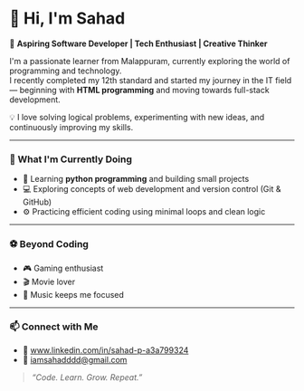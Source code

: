 # 👋 Hi, I'm Sahad  

🎯 **Aspiring Software Developer | Tech Enthusiast | Creative Thinker**

I'm a passionate learner from Malappuram, currently exploring the world of programming and technology.  
I recently completed my 12th standard and started my journey in the IT field — beginning with **HTML programming** and moving towards full-stack development.  

💡 I love solving logical problems, experimenting with new ideas, and continuously improving my skills.

---

### 🧠 What I'm Currently Doing
- 🌱 Learning **python programming** and building small projects
- 💻 Exploring concepts of web development and version control (Git & GitHub)
- ⚙️ Practicing efficient coding using minimal loops and clean logic

---

### ⚽ Beyond Coding
- 🎮 Gaming enthusiast  
- 🎬 Movie lover  
- 🎵 Music keeps me focused  

---


### 📫 Connect with Me
- 💼 www.linkedin.com/in/sahad-p-a3a799324  
- 📧 iamsahadddd@gmail.com  

> _“Code. Learn. Grow. Repeat.”_

